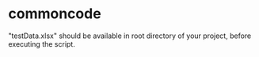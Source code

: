 # commoncode

"testData.xlsx" should be available in root directory of your project, before executing the script.
